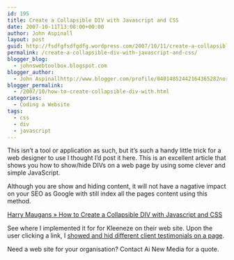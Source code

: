```yaml
---
id: 195
title: Create a Collapsible DIV with Javascript and CSS
date: 2007-10-11T13:08:00+00:00
author: John Aspinall
layout: post
guid: http://fsdfgfsdfgdfg.wordpress.com/2007/10/11/create-a-collapsible-div-with-javascript-and-css/
permalink: /create-a-collapsible-div-with-javascript-and-css/
blogger_blog:
  - johnswebtoolbox.blogspot.com
blogger_author:
  - John Aspinallhttp://www.blogger.com/profile/04014852442164365282noreply@blogger.com
blogger_permalink:
  - /2007/10/how-to-create-collapsible-div-with.html
categories:
  - Coding a Website
tags:
  - css
  - div
  - javascript
---
```

This isn&#8217;t a tool or application as such, but it&#8217;s such a handy little trick for a web designer to use I thought I&#8217;d post it here. This is an excellent article that shows you how to show/hide DIVs on a web page by using some clever and simple JavaScript.

Although you are show and hiding content, it will not have a nagative impact on your SEO as Google with still index all the pages content using this method.

[Harry Maugans » How to Create a Collapsible DIV with Javascript and CSS](http://www.harrymaugans.com/2007/03/05/how-to-create-a-collapsible-div-with-javascript-and-css/)

See where I implemented it for for Kleeneze on their web site. Upon the user clicking a link, I [showed and hid different client testimonials on a page](http://www.kleeneze.co.uk/business-opportunity/testimonials.html). 

<div class="blogger-post-footer">
  Need a web site for your organisation? Contact Ai New Media for a quote.
</div>